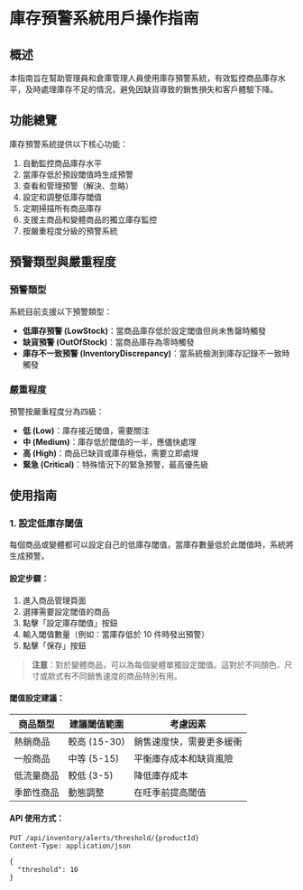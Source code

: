 # 庫存預警系統用戶操作指南

## 概述

本指南旨在幫助管理員和倉庫管理人員使用庫存預警系統，有效監控商品庫存水平，及時處理庫存不足的情況，避免因缺貨導致的銷售損失和客戶體驗下降。

## 功能總覽

庫存預警系統提供以下核心功能：

1. 自動監控商品庫存水平
2. 當庫存低於預設閾值時生成預警
3. 查看和管理預警（解決、忽略）
4. 設定和調整低庫存閾值
5. 定期掃描所有商品庫存
6. 支援主商品和變體商品的獨立庫存監控
7. 按嚴重程度分級的預警系統

## 預警類型與嚴重程度

### 預警類型

系統目前支援以下預警類型：

- **低庫存預警 (LowStock)**：當商品庫存低於設定閾值但尚未售罄時觸發
- **缺貨預警 (OutOfStock)**：當商品庫存為零時觸發
- **庫存不一致預警 (InventoryDiscrepancy)**：當系統檢測到庫存記錄不一致時觸發

### 嚴重程度

預警按嚴重程度分為四級：

- **低 (Low)**：庫存接近閾值，需要關注
- **中 (Medium)**：庫存低於閾值的一半，應儘快處理
- **高 (High)**：商品已缺貨或庫存極低，需要立即處理
- **緊急 (Critical)**：特殊情況下的緊急預警，最高優先級

## 使用指南

### 1. 設定低庫存閾值

每個商品或變體都可以設定自己的低庫存閾值，當庫存數量低於此閾值時，系統將生成預警。

#### 設定步驟：

1. 進入商品管理頁面
2. 選擇需要設定閾值的商品
3. 點擊「設定庫存閾值」按鈕
4. 輸入閾值數量（例如：當庫存低於 10 件時發出預警）
5. 點擊「保存」按鈕

> **注意**：對於變體商品，可以為每個變體單獨設定閾值。這對於不同顏色、尺寸或款式有不同銷售速度的商品特別有用。

#### 閾值設定建議：

| 商品類型 | 建議閾值範圍 | 考慮因素 |
|---------|------------|---------|
| 熱銷商品 | 較高 (15-30) | 銷售速度快，需要更多緩衝 |
| 一般商品 | 中等 (5-15) | 平衡庫存成本和缺貨風險 |
| 低流量商品 | 較低 (3-5) | 降低庫存成本 |
| 季節性商品 | 動態調整 | 在旺季前提高閾值 |

#### API 使用方式：

```http
PUT /api/inventory/alerts/threshold/{productId}
Content-Type: application/json

{
  "threshold": 10
}
```
